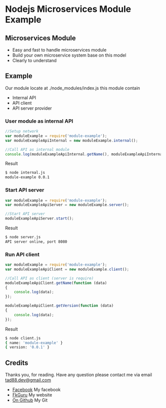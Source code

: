 # Nodejs Microservices Module Example


## Microservices Module

 * Easy and fast to handle microservices module
 * Build your own microservice system base on this model
 * Clearly to understand

## Example

Our module locate at ./node_modules/index.js this module contain
* Internal API
* API client
* API server provider

### User module as internal API
```javascript
//Setup network
var moduleExample = require('module-example');
var moduleExampleApiInternal = new moduleExample.internal();

//Call API as internal module
console.log(moduleExampleApiInternal.getName(), moduleExampleApiInternal.getVersion());
```
Result
```bash
$ node internal.js
module-example 0.0.1
```

### Start API server

```javascript
var moduleExample = require('module-example');
var moduleExampleApiServer = new moduleExample.server();

//Start API server
moduleExampleApiServer.start();
```
Result
```bash
$ node server.js
API server online, port 8080
```

### Run API client

```javascript
var moduleExample = require('module-example');
var moduleExampleApiClient = new moduleExample.client();

//Call API as client (server is require)
moduleExampleApiClient.getName(function (data)
{
    console.log(data);
});

moduleExampleApiClient.getVersion(function (data)
{
    console.log(data);
});
```
Result
```bash
$ node client.js
{ name: 'module-example' }
{ version: '0.0.1' }
```

## Credits
Thanks you, for reading. Have any question please contact me via email [tad88.dev@gmail.com](mailto://tad88.dev@gmail.com)

* [Facebook](https://www.facebook.com/tad88.dev) My facebook
* [FkGuru](https://www.fkguru.com) My website
* [On Github](https://github.com/tad88.dev) My Git
